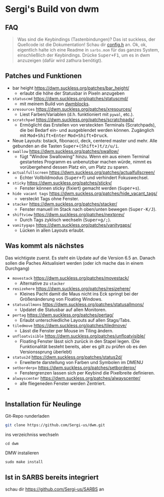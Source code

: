 # Sergi's Build von dwm
## FAQ

> Was sind die Keybindings (Tastenbindungen)?
Das ist suckless, der Quellcode ist die Dokumentation! Schau dir [config.h](config.h) an.
Ok, ok, eigentlich halte ich eine Readme in `sarbs.mom` für das ganzes System, einschließlich der Keybindings.
Drücke <kbd>Super+F1</kbd>, um es in dwm anzuzeigen (dafür wird zathura benötigt).

## Patches und Funktionen

- bar height https://dwm.suckless.org/patches/bar_height/
	- erlaubt die höhe der Statusbar in Pixeln anzugeben
- `statuscmd` https://dwm.suckless.org/patches/statuscmd/
	- mit meinem Build von [dwmblocks](https://github.com/Sergi-us/dwmblocks).
- `xresources` https://dwm.suckless.org/patches/xresources/
	- Liest Farben/Variablen (d.h. funktioniert mit `pywal`, etc.).
- `scratchpad` https://dwm.suckless.org/patches/scratchpads/
	- Ermöglicht das Erstellen von versteckten Terminals (Scratchpads), die bei Bedarf ein- und ausgeblendet werden können. Zugänglich mit <kbd>Mod+Shift+Enter</kbd> <kbd>Mod+Shift+Druck</kbd>.
- Neue Layouts: bstack, fibonacci, deck, centered master und mehr. Alle gebunden an die Tasten <kbd>Super+(Shift+)t/z/u/i</kbd>.
- `swallow` https://dwm.suckless.org/patches/swallow/
	- fügt "Window Swallowing" hinzu. Wenn ein aus einem Terminal gestartetes Programm es unbenutzbar machen würde, nimmt es vorübergehend dessen Platz ein, um Platz zu sparen.
- `actualfullscreen` https://dwm.suckless.org/patches/actualfullscreen/
	- Echter Vollbildmodus (<kbd>Super+f</kbd>) und verhindert Fokuswechsel.
- `sticky` https://dwm.suckless.org/patches/sticky/
	- Fenster können sticky (fixiert) gemacht werden (<kbd>Super+s</kbd>).
- `hide vacant tags` https://dwm.suckless.org/patches/hide_vacant_tags/
	- versteckt Tags ohne Fenster.
- `stacker` https://dwm.suckless.org/patches/stacker/
	- Fenster manuell im Stack nach oben/unten bewegen (<kbd>Super-K/J</kbd>).
- `shiftview` https://dwm.suckless.org/patches/nextprev/
	- Durch Tags zyklisch wechseln (<kbd>Super+g/;</kbd>).
- `vanitygaps` https://dwm.suckless.org/patches/vanitygaps/
	- Lücken in allen Layouts erlaubt.

## Was kommt als nächstes

Das wichtigste zuerst. Es steht ein Update auf die Version 6.5 an. Danach sollen die Paches Aktualisiert werden (oder ich mache das in einem Durchgang)

- `movestack` https://dwm.suckless.org/patches/movestack/
	- Alternative zu `stacker`
- `resizehere` https://dwm.suckless.org/patches/resizehere/
	- Kleines Pacht damit die Maus nicht ins Eck springt bei der Größenänderung von Floating Windows.
- `statusallmons` https://dwm.suckless.org/patches/statusallmons/
	- Updatet die Statusbar auf allen Monitoren.
- `pertag` https://dwm.suckless.org/patches/pertag/
	- Erlaubt unterschiedliche Layouts auf allen Stags/Tabs.
- `tiledmove` https://dwm.suckless.org/patches/tiledmove/
	- Lässt die Fenster per Mouse im Tiling ändern.
- `unfloatvisible` https://dwm.suckless.org/patches/unfloatvisible/
	- Floating Fenster lässt sich zurück in den Stapel legen. (Die Funktionalität besteht bereits, aber es gilt zu prüfen ob es den Versionssprung überlebt)
- `status2d` https://dwm.suckless.org/patches/status2d/
	- Erweiterte darstellung von Farben und Symbolen im DMENU
- `setborderpx` https://dwm.suckless.org/patches/setborderpx/
	- Fenstergrenzen lassen sich per Keybind die Pixelbreite definieren.
- `alwayscenter` https://dwm.suckless.org/patches/alwayscenter/
	- alle fliegeneden Fenster werden Zentriert.
-

## Installation für Neulinge

Git-Repo runderladen
```bash
git clone https://github.com/Sergi-us/dwm.git
```
ins verzeichniss wechseln
```
cd dwm
```
DMW instalieren
```
sudo make install
```

## Ist in SARBS bereits integriert
schau dir https://github.com/Sergi-us/SARBS an
